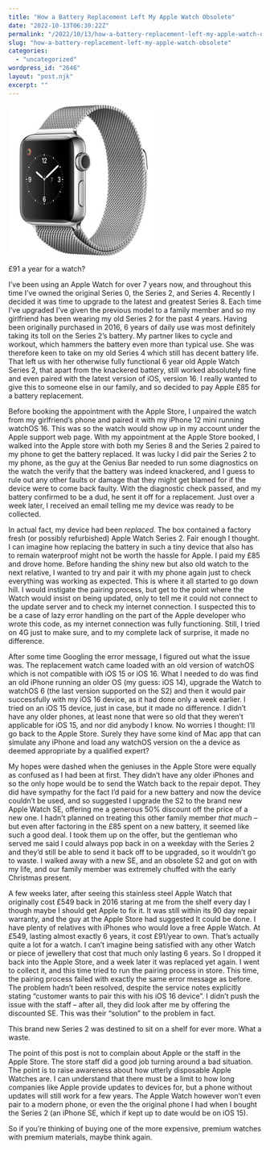 ```yaml
---
title: "How a Battery Replacement Left My Apple Watch Obsolete"
date: "2022-10-13T06:30:22Z"
permalink: "/2022/10/13/how-a-battery-replacement-left-my-apple-watch-obsolete/"
slug: "how-a-battery-replacement-left-my-apple-watch-obsolete"
categories:
  - "uncategorized"
wordpress_id: "2646"
layout: "post.njk"
excerpt: ""
---
```


![](/wp-content/uploads/2022/10/img_0407.jpg?w=300)

£91 a year for a watch?

I’ve been using an Apple Watch for over 7 years now, and throughout this time I’ve owned the original Series 0, the Series 2, and Series 4. Recently I decided it was time to upgrade to the latest and greatest Series 8. Each time I’ve upgraded I’ve given the previous model to a family member and so my girlfriend has been wearing my old Series 2 for the past 4 years. Having been originally purchased in 2016, 6 years of daily use was most definitely taking its toll on the Series 2’s battery. My partner likes to cycle and workout, which hammers the battery even more than typical use. She was therefore keen to take on my old Series 4 which still has decent battery life. That left us with her otherwise fully functional 6 year old Apple Watch Series 2, that apart from the knackered battery, still worked absolutely fine and even paired with the latest version of iOS, version 16. I really wanted to give this to someone else in our family, and so decided to pay Apple £85 for a battery replacement.

Before booking the appointment with the Apple Store, I unpaired the watch from my girlfriend’s phone and paired it with my iPhone 12 mini running watchOS 16. This was so the watch would show up in my account under the Apple support web page. With my appointment at the Apple Store booked, I walked into the Apple store with both my Series 8 and the Series 2 paired to my phone to get the battery replaced. It was lucky I did pair the Series 2 to my phone, as the guy at the Genius Bar needed to run some diagnostics on the watch the verify that the battery was indeed knackered, and I guess to rule out any other faults or damage that they might get blamed for if the device were to come back faulty. With the diagnostic check passed, and my battery confirmed to be a dud, he sent it off for a replacement. Just over a week later, I received an email telling me my device was ready to be collected.

In actual fact, my device had been _replaced._ The box contained a factory fresh (or possibly refurbished) Apple Watch Series 2. Fair enough I thought. I can imagine how replacing the battery in such a tiny device that also has to remain waterproof might not be worth the hassle for Apple. I paid my £85 and drove home. Before handing the shiny new but also old watch to the next relative, I wanted to try and pair it with my phone again just to check everything was working as expected. This is where it all started to go down hill. I would instigate the pairing process, but get to the point where the Watch would insist on being updated, only to tell me it could not connect to the update server and to check my internet connection. I suspected this to be a case of lazy error handling on the part of the Apple developer who wrote this code, as my internet connection was fully functioning. Still, I tried on 4G just to make sure, and to my complete lack of surprise, it made no difference.

After some time Googling the error message, I figured out what the issue was. The replacement watch came loaded with an old version of watchOS which is not compatible with iOS 15 or iOS 16. What I needed to do was find an old iPhone running an older OS (my guess: iOS 14), upgrade the Watch to watchOS 6 (the last version supported on the S2) and then it would pair successfully with my iOS 16 device, as it had done only a week earlier. I tried on an iOS 15 device, just in case, but it made no difference. I didn’t have any older phones, at least none that were so old that they weren’t applicable for iOS 15, and nor did anybody I know. No worries I thought: I’ll go back to the Apple Store. Surely they have some kind of Mac app that can simulate any iPhone and load any watchOS version on the a device as deemed appropriate by a qualified expert?

My hopes were dashed when the geniuses in the Apple Store were equally as confused as I had been at first. They didn’t have any older iPhones and so the only hope would be to send the Watch back to the repair depot. They did have sympathy for the fact I’d paid for a new battery and now the device couldn’t be used, and so suggested I upgrade the S2 to the brand new Apple Watch SE, offering me a generous 50% discount off the price of a new one. I hadn’t planned on treating this other family member _that much_ – but even after factoring in the £85 spent on a new battery, it seemed like such a good deal. I took them up on the offer, but the gentleman who served me said I could always pop back in on a weekday with the Series 2 and they’d still be able to send it back off to be upgraded, so it wouldn’t go to waste. I walked away with a new SE, and an obsolete S2 and got on with my life, and our family member was extremely chuffed with the early Christmas present.

A few weeks later, after seeing this stainless steel Apple Watch that originally cost £549 back in 2016 staring at me from the shelf every day I though maybe I should get Apple to fix it. It was still within its 90 day repair warranty, and the guy at the Apple Store had suggested It could be done. I have plenty of relatives with iPhones who would love a free Apple Watch. At £549, lasting almost exactly 6 years, it cost £91/year to own. That’s actually quite a lot for a watch. I can’t imagine being satisfied with any other Watch or piece of jewellery that cost that much only lasting 6 years. So I dropped it back into the Apple Store, and a week later it was replaced yet again. I went to collect it, and this time tried to run the pairing process in store. This time, the pairing process failed with exactly the same error message as before. The problem hadn’t been resolved, despite the service notes explicitly stating “customer wants to pair this with his iOS 16 device”. I didn’t push the issue with the staff – after all, they did look after me by offering the discounted SE. This was their “solution” to the problem in fact.

This brand new Series 2 was destined to sit on a shelf for ever more. What a waste.

The point of this post is not to complain about Apple or the staff in the Apple Store. The store staff did a good job turning around a bad situation. The point is to raise awareness about how utterly disposable Apple Watches are. I can understand that there must be a limit to how long companies like Apple provide updates to devices for, but a phone without updates will still work for a few years. The Apple Watch however won’t even pair to a modern phone, or even the the original phone I had when I bought the Series 2 (an iPhone SE, which if kept up to date would be on iOS 15).

So if you’re thinking of buying one of the more expensive, premium watches with premium materials, maybe think again.
